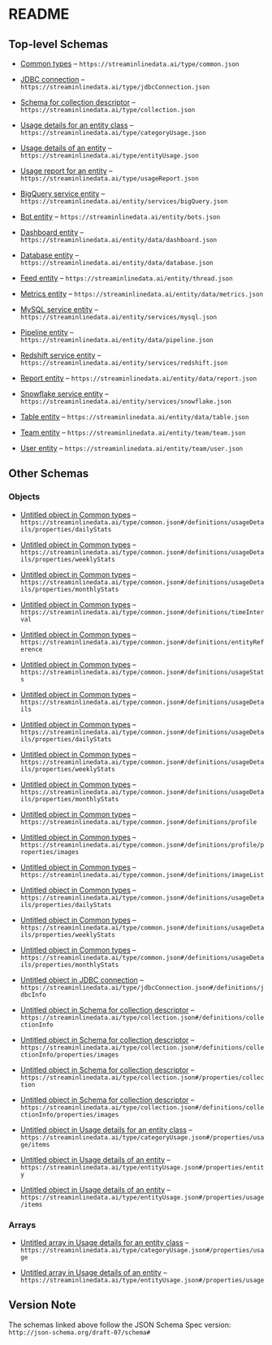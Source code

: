 # README

## Top-level Schemas

*   [Common types](./common.md "Common reusable types") – `https://streaminlinedata.ai/type/common.json`

*   [JDBC connection](./jdbcconnection.md "JDBC connection information used for connecting to a database system") – `https://streaminlinedata.ai/type/jdbcConnection.json`

*   [Schema for collection descriptor](./collectiondescriptor.md "Type used for capturing the details of a collection") – `https://streaminlinedata.ai/type/collection.json`

*   [Usage details for an entity class](./categoryusage.md "Type used for capturing usage details of an entity class") – `https://streaminlinedata.ai/type/categoryUsage.json`

*   [Usage details of an entity](./entityusage.md "Type used for capturing usage details of an entity") – `https://streaminlinedata.ai/type/entityUsage.json`

*   [Usage report for an entity](./usagereport.md "Type used for capturing and reporting usage report of an entity") – `https://streaminlinedata.ai/type/usageReport.json`

*   [BigQuery service entity](./bigquery.md "Schema corresponding to BigQuery service entity") – `https://streaminlinedata.ai/entity/services/bigQuery.json`

*   [Bot entity](./bots.md "Bot entity to capture the details of a bot") – `https://streaminlinedata.ai/entity/bots.json`

*   [Dashboard entity](./dashboard.md "Entity that represents a Dashboard") – `https://streaminlinedata.ai/entity/data/dashboard.json`

*   [Database entity](./database.md "Entity that represents a database") – `https://streaminlinedata.ai/entity/data/database.json`

*   [Feed entity](./thread.md "Entity that represents a feed") – `https://streaminlinedata.ai/entity/thread.json`

*   [Metrics entity](./metrics.md "Entity that represents a Metrics") – `https://streaminlinedata.ai/entity/data/metrics.json`

*   [MySQL service entity](./mysql.md "Schema corresponding to MySQL service entity") – `https://streaminlinedata.ai/entity/services/mysql.json`

*   [Pipeline entity](./pipeline.md "Entity that represents a Pipeline") – `https://streaminlinedata.ai/entity/data/pipeline.json`

*   [Redshift service entity](./redshift.md "Schema corresponding to Redshift service entity") – `https://streaminlinedata.ai/entity/services/redshift.json`

*   [Report entity](./report.md "Entity that represents a Report") – `https://streaminlinedata.ai/entity/data/report.json`

*   [Snowflake service entity](./snowflake.md "Schema corresponding to Snowflake service entity") – `https://streaminlinedata.ai/entity/services/snowflake.json`

*   [Table entity](./table.md "Schema corresponding to a table that belongs to a database") – `https://streaminlinedata.ai/entity/data/table.json`

*   [Team entity](./team.md "Team entity") – `https://streaminlinedata.ai/entity/team/team.json`

*   [User entity](./user.md "User entity that is part of an organization") – `https://streaminlinedata.ai/entity/team/user.json`

## Other Schemas

### Objects

*   [Untitled object in Common types](./common-definitions-usagedetails-properties-dailystats.md) – `https://streaminlinedata.ai/type/common.json#/definitions/usageDetails/properties/dailyStats`

*   [Untitled object in Common types](./common-definitions-usagedetails-properties-weeklystats.md) – `https://streaminlinedata.ai/type/common.json#/definitions/usageDetails/properties/weeklyStats`

*   [Untitled object in Common types](./common-definitions-usagedetails-properties-monthlystats.md) – `https://streaminlinedata.ai/type/common.json#/definitions/usageDetails/properties/monthlyStats`

*   [Untitled object in Common types](./common-definitions-timeinterval.md) – `https://streaminlinedata.ai/type/common.json#/definitions/timeInterval`

*   [Untitled object in Common types](./common-definitions-entityreference.md) – `https://streaminlinedata.ai/type/common.json#/definitions/entityReference`

*   [Untitled object in Common types](./common-definitions-usagestats.md) – `https://streaminlinedata.ai/type/common.json#/definitions/usageStats`

*   [Untitled object in Common types](./common-definitions-usagedetails.md) – `https://streaminlinedata.ai/type/common.json#/definitions/usageDetails`

*   [Untitled object in Common types](./common-definitions-usagedetails-properties-dailystats.md) – `https://streaminlinedata.ai/type/common.json#/definitions/usageDetails/properties/dailyStats`

*   [Untitled object in Common types](./common-definitions-usagedetails-properties-weeklystats.md) – `https://streaminlinedata.ai/type/common.json#/definitions/usageDetails/properties/weeklyStats`

*   [Untitled object in Common types](./common-definitions-usagedetails-properties-monthlystats.md) – `https://streaminlinedata.ai/type/common.json#/definitions/usageDetails/properties/monthlyStats`

*   [Untitled object in Common types](./common-definitions-profile.md) – `https://streaminlinedata.ai/type/common.json#/definitions/profile`

*   [Untitled object in Common types](./common-definitions-profile-properties-images.md) – `https://streaminlinedata.ai/type/common.json#/definitions/profile/properties/images`

*   [Untitled object in Common types](./common-definitions-imagelist.md) – `https://streaminlinedata.ai/type/common.json#/definitions/imageList`

*   [Untitled object in Common types](./common-definitions-usagedetails-properties-dailystats.md) – `https://streaminlinedata.ai/type/common.json#/definitions/usageDetails/properties/dailyStats`

*   [Untitled object in Common types](./common-definitions-usagedetails-properties-weeklystats.md) – `https://streaminlinedata.ai/type/common.json#/definitions/usageDetails/properties/weeklyStats`

*   [Untitled object in Common types](./common-definitions-usagedetails-properties-monthlystats.md) – `https://streaminlinedata.ai/type/common.json#/definitions/usageDetails/properties/monthlyStats`

*   [Untitled object in JDBC connection](./jdbcconnection-definitions-jdbcinfo.md) – `https://streaminlinedata.ai/type/jdbcConnection.json#/definitions/jdbcInfo`

*   [Untitled object in Schema for collection descriptor](./collectiondescriptor-definitions-collectioninfo.md "Collection Info") – `https://streaminlinedata.ai/type/collection.json#/definitions/collectionInfo`

*   [Untitled object in Schema for collection descriptor](./collectiondescriptor-definitions-collectioninfo-properties-images.md) – `https://streaminlinedata.ai/type/collection.json#/definitions/collectionInfo/properties/images`

*   [Untitled object in Schema for collection descriptor](./collectiondescriptor-properties-collection.md "Collection Info") – `https://streaminlinedata.ai/type/collection.json#/properties/collection`

*   [Untitled object in Schema for collection descriptor](./collectiondescriptor-definitions-collectioninfo-properties-images.md) – `https://streaminlinedata.ai/type/collection.json#/definitions/collectionInfo/properties/images`

*   [Untitled object in Usage details for an entity class](./categoryusage-properties-usage-items.md) – `https://streaminlinedata.ai/type/categoryUsage.json#/properties/usage/items`

*   [Untitled object in Usage details of an entity](./entityusage-properties-entity.md "Entity for which usage is returned") – `https://streaminlinedata.ai/type/entityUsage.json#/properties/entity`

*   [Untitled object in Usage details of an entity](./entityusage-properties-usage-items.md) – `https://streaminlinedata.ai/type/entityUsage.json#/properties/usage/items`

### Arrays

*   [Untitled array in Usage details for an entity class](./categoryusage-properties-usage.md "List usage details per day") – `https://streaminlinedata.ai/type/categoryUsage.json#/properties/usage`

*   [Untitled array in Usage details of an entity](./entityusage-properties-usage.md "List usage details per day") – `https://streaminlinedata.ai/type/entityUsage.json#/properties/usage`

## Version Note

The schemas linked above follow the JSON Schema Spec version: `http://json-schema.org/draft-07/schema#`
